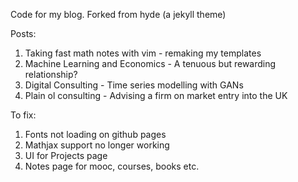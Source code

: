 Code for my blog. Forked from hyde (a jekyll theme)

Posts:
1. Taking fast math notes with vim - remaking my templates
2. Machine Learning and Economics - A tenuous but rewarding relationship?
3. Digital Consulting - Time series modelling with GANs
4. Plain ol consulting - Advising a firm on market entry into the UK


To fix:
1. Fonts not loading on github pages
2. Mathjax support no longer working
3. UI for Projects page
4. Notes page for mooc, courses, books etc.
